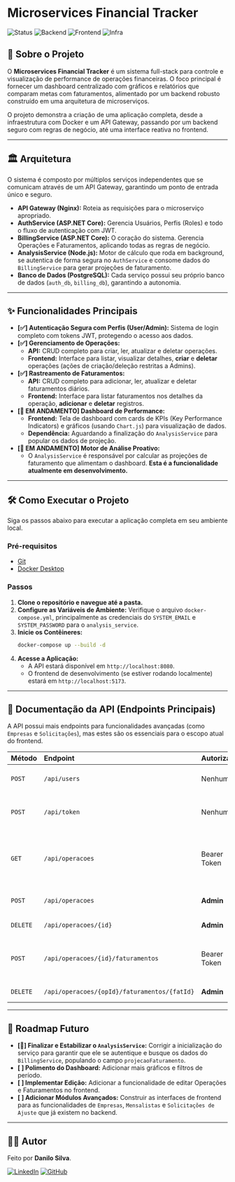 # Microservices Financial Tracker

![Status](https://img.shields.io/badge/status-MVP%20Funcional-brightgreen)
![Backend](https://img.shields.io/badge/Backend-ASP.NET%20%7C%20Node.js-blueviolet)
![Frontend](https://img.shields.io/badge/Frontend-Vue.js-green)
![Infra](https://img.shields.io/badge/Infra-Docker%20%7C%20Nginx-blue)

## 📄 Sobre o Projeto
O **Microservices Financial Tracker** é um sistema full-stack para controle e visualização de performance de operações financeiras. O foco principal é fornecer um dashboard centralizado com gráficos e relatórios que comparam metas com faturamentos, alimentado por um backend robusto construído em uma arquitetura de microserviços.

O projeto demonstra a criação de uma aplicação completa, desde a infraestrutura com Docker e um API Gateway, passando por um backend seguro com regras de negócio, até uma interface reativa no frontend.

---

## 🏛️ Arquitetura
O sistema é composto por múltiplos serviços independentes que se comunicam através de um API Gateway, garantindo um ponto de entrada único e seguro.

- **API Gateway (Nginx):** Roteia as requisições para o microserviço apropriado.
- **AuthService (ASP.NET Core):** Gerencia Usuários, Perfis (Roles) e todo o fluxo de autenticação com JWT.
- **BillingService (ASP.NET Core):** O coração do sistema. Gerencia Operações e Faturamentos, aplicando todas as regras de negócio.
- **AnalysisService (Node.js):** Motor de cálculo que roda em background, se autentica de forma segura no `AuthService` e consome dados do `BillingService` para gerar projeções de faturamento.
- **Banco de Dados (PostgreSQL):** Cada serviço possui seu próprio banco de dados (`auth_db`, `billing_db`), garantindo a autonomia.

---

## ✨ Funcionalidades Principais

* **[✅] Autenticação Segura com Perfis (User/Admin):** Sistema de login completo com tokens JWT, protegendo o acesso aos dados.
* **[✅] Gerenciamento de Operações:**
    * **API:** CRUD completo para criar, ler, atualizar e deletar operações.
    * **Frontend:** Interface para listar, visualizar detalhes, **criar** e **deletar** operações (ações de criação/deleção restritas a Admins).
* **[✅] Rastreamento de Faturamentos:**
    * **API:** CRUD completo para adicionar, ler, atualizar e deletar faturamentos diários.
    * **Frontend:** Interface para listar faturamentos nos detalhes da operação, **adicionar** e **deletar** registros.
* **[🚧 EM ANDAMENTO] Dashboard de Performance:**
    * **Frontend:** Tela de dashboard com cards de KPIs (Key Performance Indicators) e gráficos (usando `Chart.js`) para visualização de dados.
    * **Dependência:** Aguardando a finalização do `AnalysisService` para popular os dados de projeção.
* **[🚧 EM ANDAMENTO] Motor de Análise Proativo:**
    * O `AnalysisService` é responsável por calcular as projeções de faturamento que alimentam o dashboard. **Esta é a funcionalidade atualmente em desenvolvimento.**

---

## 🛠️ Como Executar o Projeto

Siga os passos abaixo para executar a aplicação completa em seu ambiente local.

### Pré-requisitos
* [Git](https://git-scm.com/)
* [Docker Desktop](https://www.docker.com/products/docker-desktop/)

### Passos
1.  **Clone o repositório e navegue até a pasta.**
2.  **Configure as Variáveis de Ambiente:** Verifique o arquivo `docker-compose.yml`, principalmente as credenciais do `SYSTEM_EMAIL` e `SYSTEM_PASSWORD` para o `analysis_service`.
3.  **Inicie os Contêineres:**
    ```bash
    docker-compose up --build -d
    ```
4.  **Acesse a Aplicação:**
    * A API estará disponível em `http://localhost:8080`.
    * O frontend de desenvolvimento (se estiver rodando localmente) estará em `http://localhost:5173`.

---

## 📡 Documentação da API (Endpoints Principais)
A API possui mais endpoints para funcionalidades avançadas (como `Empresas` e `Solicitações`), mas estes são os essenciais para o escopo atual do frontend.

| Método | Endpoint | Autorização | Descrição |
| :--- | :--- | :--- | :--- |
| `POST` | `/api/users` | Nenhuma | Registra um novo usuário. |
| `POST` | `/api/token` | Nenhuma | Autentica um usuário e retorna um token JWT. |
| `GET` | `/api/operacoes` | Bearer Token | Lista operações do usuário (ou todas se for serviço interno). |
| `POST`| `/api/operacoes` | **Admin** | Cria uma nova operação. |
| `DELETE`|`/api/operacoes/{id}` | **Admin** | Exclui uma operação. |
| `POST`| `/api/operacoes/{id}/faturamentos` | Bearer Token | Adiciona um novo faturamento a uma operação. |
| `DELETE`|`/api/operacoes/{opId}/faturamentos/{fatId}`| **Admin** | Exclui um faturamento. |

---

## 🔮 Roadmap Futuro

- **[🎯] Finalizar e Estabilizar o `AnalysisService`:** Corrigir a inicialização do serviço para garantir que ele se autentique e busque os dados do `BillingService`, populando o campo `projecaoFaturamento`.
- **[ ] Polimento do Dashboard:** Adicionar mais gráficos e filtros de período.
- **[ ] Implementar Edição:** Adicionar a funcionalidade de editar Operações e Faturamentos no frontend.
- **[ ] Adicionar Módulos Avançados:** Construir as interfaces de frontend para as funcionalidades de `Empresas`, `Mensalistas` e `Solicitações de Ajuste` que já existem no backend.



---

## 👨‍💻 Autor

Feito por **Danilo Silva**.

[![LinkedIn](https://img.shields.io/badge/linkedin-%230077B5.svg?style=for-the-badge&logo=linkedin&logoColor=white)](https://www.linkedin.com/in/danilo-d-9b04a6140/)
[![GitHub](https://img.shields.io/badge/github-%23121011.svg?style=for-the-badge&logo=github&logoColor=white)](https://github.com/danilosilva441)